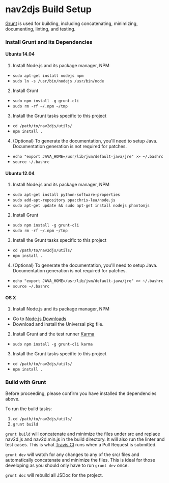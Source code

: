 nav2djs Build Setup
===================

[Grunt](http://gruntjs.com/) is used for building, including concatenating, minimizing, documenting, linting, and testing.

### Install Grunt and its Dependencies

#### Ubuntu 14.04

 1. Install Node.js and its package manager, NPM
   * `sudo apt-get install nodejs npm`
   * `sudo ln -s /usr/bin/nodejs /usr/bin/node`
 2. Install Grunt
   * `sudo npm install -g grunt-cli`
   * `sudo rm -rf ~/.npm ~/tmp`
 3. Install the Grunt tasks specific to this project
   * `cd /path/to/nav2djs/utils/`
   * `npm install .`
 4. (Optional) To generate the documentation, you'll need to setup Java. Documentation generation is not required for patches.
   * `echo "export JAVA_HOME=/usr/lib/jvm/default-java/jre" >> ~/.bashrc`
   * `source ~/.bashrc`

#### Ubuntu 12.04

 1. Install Node.js and its package manager, NPM
   * `sudo apt-get install python-software-properties`
   * `sudo add-apt-repository ppa:chris-lea/node.js`
   * `sudo apt-get update && sudo apt-get install nodejs phantomjs`
 2. Install Grunt
   * `sudo npm install -g grunt-cli`
   * `sudo rm -rf ~/.npm ~/tmp`
 3. Install the Grunt tasks specific to this project
   * `cd /path/to/nav2djs/utils/`
   * `npm install .`
 4. (Optional) To generate the documentation, you'll need to setup Java. Documentation generation is not required for patches.
   * `echo "export JAVA_HOME=/usr/lib/jvm/default-java/jre" >> ~/.bashrc`
   * `source ~/.bashrc`

#### OS X

 1. Install Node.js and its package manager, NPM
   * Go to [Node.js Downloads](http://nodejs.org/download/)
   * Download and install the Universal pkg file.
 2. Install Grunt and the test runner [Karma](http://karma-runner.github.io/)
   * `sudo npm install -g grunt-cli karma`
 3. Install the Grunt tasks specific to this project
   * `cd /path/to/nav2djs/utils/`
   * `npm install .`

### Build with Grunt

Before proceeding, please confirm you have installed the dependencies above.

To run the build tasks:

 1. `cd /path/to/nav2djs/utils/`
 2. `grunt build`

`grunt build` will concatenate and minimize the files under src and replace nav2d.js and nav2d.min.js in the build directory. It will also run the linter and test cases. This is what [Travis CI](https://travis-ci.org/RobotWebTools/nav2djs) runs when a Pull Request is submitted.

`grunt dev` will watch for any changes to any of the src/ files and automatically concatenate and minimize the files. This is ideal for those developing as you should only have to run `grunt dev` once.

`grunt doc` will rebuild all JSDoc for the project.

